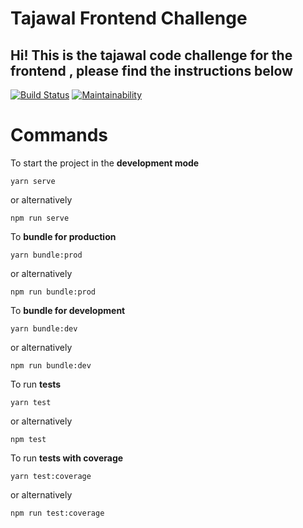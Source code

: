 # Tajawal Frontend Challenge 
## Hi! This is the tajawal code challenge for the frontend , please find the instructions below

[![Build Status](https://travis-ci.org/MohamadGamal/Tajawal_FE_Challenge.svg?branch=master)](https://travis-ci.org/MohamadGamal/Tajawal_FE_Challenge)
[![Maintainability](https://api.codeclimate.com/v1/badges/a0477eb1dac9fd702873/maintainability)](https://codeclimate.com/github/MohamadGamal/Tajawal_FE_Challenge/maintainability)

# Commands

To start the project in the **development mode** 
```
yarn serve
```
or alternatively 
```
npm run serve
```

To **bundle for production** 
```
yarn bundle:prod
```
or alternatively 
```
npm run bundle:prod
```
To **bundle for development** 
```
yarn bundle:dev
```
or alternatively 
```
npm run bundle:dev
```
To run **tests** 
```
yarn test
```
or alternatively 
```
npm test
```
To run **tests with coverage** 
```
yarn test:coverage
```
or alternatively 
```
npm run test:coverage
```
